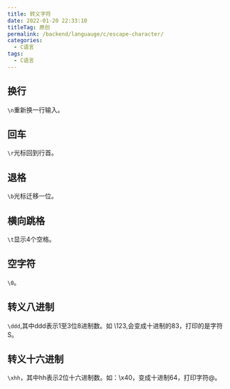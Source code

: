 ```yaml
---
title: 转义字符
date: 2022-01-20 22:33:10
titleTag: 原创
permalink: /backend/languauge/c/escape-character/
categories:
  - C语言
tags:
  - C语言
---
```

## 换行
`\n`重新换一行输入。
## 回车
`\r`光标回到行首。
## 退格
`\b`光标迁移一位。
## 横向跳格
`\t`显示4个空格。
## 空字符
`\0`。
## 转义八进制
`\ddd`,其中ddd表示1至3位8进制数。如 \123,会变成十进制的83，打印的是字符S。
## 转义十六进制
`\xhh`，其中hh表示2位十六进制数。如：\x40，变成十进制64，打印字符@。